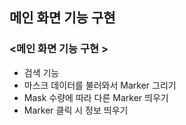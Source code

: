 ## 메인 화면 기능 구현
### <메인 화면 기능 구현 >
* 검색 기능
* 마스크 데이터를 불러와서 Marker 그리기
* Mask 수량에 따라 다른 Marker 띄우기
* Marker 클릭 시 정보 띄우기
